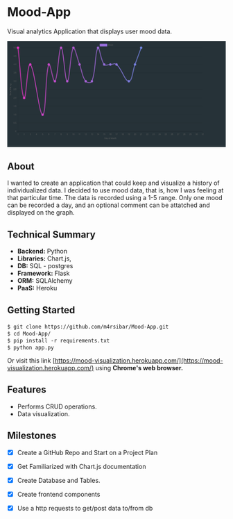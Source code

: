# Mood-App
Visual analytics Application that displays user mood data.

![](images/month.png)

## About
I wanted to create an application that could keep and visualize a history of individualized data.
I decided to use mood data, that is, how I was feeling at that particular time.  The data is recorded using a 1-5 range.  Only one mood can be recorded a day, and an optional comment can be attatched and displayed on the graph. 

## Technical Summary

-  **Backend:** Python
-  **Libraries:** Chart.js, 
-  **DB:** SQL - postgres
-  **Framework:** Flask
-  **ORM:** SQLAlchemy
-  **PaaS:** Heroku

## Getting Started

```
$ git clone https://github.com/m4rsibar/Mood-App.git
$ cd Mood-App/
$ pip install -r requirements.txt
$ python app.py
```
Or visit this link [https://mood-visualization.herokuapp.com/](https://mood-visualization.herokuapp.com/) using **Chrome's web   browser.**


## Features
- Performs CRUD operations.
- Data visualization.

## Milestones

- [x] Create a GitHub Repo and Start on a Project Plan
- [x] Get Familiarized with Chart.js documentation
- [x] Create Database and Tables.
- [x] Create frontend components
- [x] Use a http requests to get/post data to/from db

